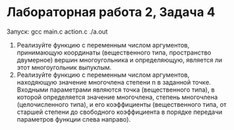 # Лабораторная работа 2, Задача 4

Запуск: gcc main.c action.c 
./a.out  

1. Реализуйте функцию с переменным числом аргументов, принимающую координаты
(вещественного типа, пространство двумерное) вершин многоугольника и
определяющую, является ли этот многоугольник выпуклым.
2. Реализуйте функцию с переменным числом аргументов, находяющую значение
многочлена степени n в заданной точке. Входными параметрами являются точка
(вещественного типа), в которой определяется значение многочлена, степень
многочлена (целочисленного типа), и его коэффициенты (вещественного типа, от
старшей степени до свободного коэффициента в порядке передачи параметров
функции слева направо).
